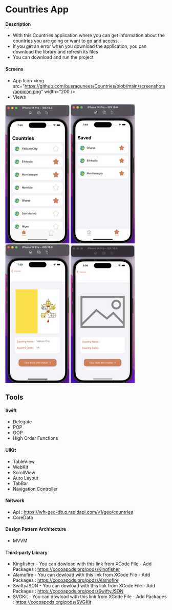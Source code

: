 # Countries App

#### Description
- With this Countries application  where you can get information about the countries you are going or want to go and access.
- if you get an error when you download the application, you can download the library and refresh its files
- You can download and run the project

#### Screens
- App Icon
<img src="https://github.com/busragunees/Countries/blob/main/screenshots/appicon.png" width="200 /> 
- Views
<img src="https://github.com/busragunees/Countries/blob/main/screenshots/home.png" width="200" />
<img src="https://github.com/busragunees/Countries/blob/main/screenshots/saved_view.png" width="200" />
<img src="https://github.com/busragunees/Countries/blob/main/screenshots/detaill_view.png" width="200" />
<img src="https://github.com/busragunees/Countries/blob/main/screenshots/withPlaceholder_view.png" width="200" />


## Tools

#### Swift
  - Delegate
  - POP
  - OOP
  - High Order Functions
  
#### UIKit
  - TableView
  - WebKit
  - ScrollView
  - Auto Layout
  - TabBar
  - Navigation Controller
  
#### Network
  - Api : https://wft-geo-db.p.rapidapi.com/v1/geo/countries
  - CoreData
  
#### Design Pattern Architecture
  - MVVM 

#### Third-party Library
  - Kingfisher - You can dowload with this link from XCode File - Add Packages :
      https://cocoapods.org/pods/Kingfisher
  - Alamofire - You can dowload with this link from XCode File - Add Packages :
      https://cocoapods.org/pods/Alamofire
  - SwiftyJSON - You can dowload with this link from XCode File - Add Packages :
      https://cocoapods.org/pods/SwiftyJSON 
  - SVGKit - You can dowload with this link from XCode File - Add Packages :
      https://cocoapods.org/pods/SVGKit 

    
 
      
